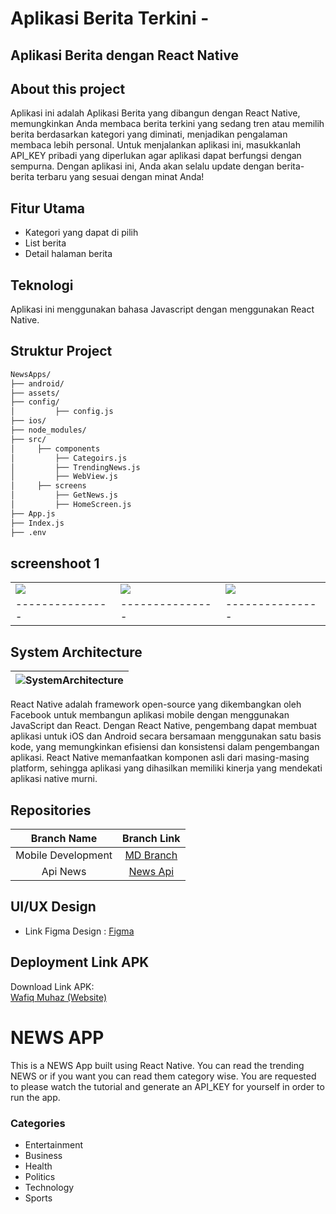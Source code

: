 # Aplikasi Berita Terkini - 

## Aplikasi Berita dengan React Native

## About this project

Aplikasi ini adalah Aplikasi Berita yang dibangun dengan React Native, memungkinkan Anda membaca berita terkini yang sedang tren atau memilih berita berdasarkan kategori yang diminati, menjadikan pengalaman membaca lebih personal. Untuk menjalankan aplikasi ini, masukkanlah API_KEY pribadi yang diperlukan agar aplikasi dapat berfungsi dengan sempurna. Dengan aplikasi ini, Anda akan selalu update dengan berita-berita terbaru yang sesuai dengan minat Anda! 


## Fitur Utama

- Kategori yang dapat di pilih
- List berita
- Detail halaman berita

## Teknologi 

Aplikasi ini menggunakan bahasa Javascript dengan menggunakan React Native.

## Struktur Project

```bash
NewsApps/
├── android/
├── assets/
├── config/
│         ├── config.js
├── ios/
├── node_modules/
├── src/
│     ├── components
│         ├── Categoirs.js
│         ├── TrendingNews.js
│         ├── WebView.js
│     ├── screens
│         ├── GetNews.js
│         ├── HomeScreen.js
├── App.js
├── Index.js
├── .env
```


## screenshoot 1

|  |  |  | 
| --------------- | --------------- | --------------- | 
| ![](https://github.com/wafiqmuhaz/NewsApps/blob/main/assets/1na.jpeg)   | ![](https://github.com/wafiqmuhaz/NewsApps/blob/main/assets/2na.jpeg)   | ![](https://github.com/wafiqmuhaz/NewsApps/blob/main/assets/3na.jpeg)  | 
| --------------- | --------------- | --------------- | 


## System Architecture
|    ![SystemArchitecture](https://reactnative.dev/img/header_logo.svg)     | 
| :----------------: | 




React Native adalah framework open-source yang dikembangkan oleh Facebook untuk membangun aplikasi mobile dengan menggunakan JavaScript dan React. Dengan React Native, pengembang dapat membuat aplikasi untuk iOS dan Android secara bersamaan menggunakan satu basis kode, yang memungkinkan efisiensi dan konsistensi dalam pengembangan aplikasi. React Native memanfaatkan komponen asli dari masing-masing platform, sehingga aplikasi yang dihasilkan memiliki kinerja yang mendekati aplikasi native murni.


## Repositories

|    Branch Name     |                                      Branch Link                                                                    |
| :----------------: | :-----------------------------------------------------------------------------------------------------------------: |
| Mobile Development | [MD Branch](https://github.com/wafiqmuhaz/NewsApps)                                                                 |
| Api News           | [News Api](https://newsapi.org/)                                                                 |

## UI/UX Design

- Link Figma Design : [Figma](https://wafiqmuhaz.netlify.app/)



## Deployment Link APK

Download Link APK:<br>
[Wafiq Muhaz (Website)](https://wafiqmuhaz.netlify.app/)


# NEWS APP
This is a NEWS App built using React Native. You can read the trending NEWS or if you want you can read them category wise. You are requested to please watch the tutorial and generate an API_KEY for yourself in order to run the app.

### Categories
- Entertainment
- Business 
- Health
- Politics
- Technology
- Sports

